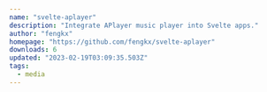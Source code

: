 ```yaml
---
name: "svelte-aplayer"
description: "Integrate APlayer music player into Svelte apps."
author: "fengkx"
homepage: "https://github.com/fengkx/svelte-aplayer"
downloads: 6
updated: "2023-02-19T03:09:35.503Z"
tags: 
  - media
---
```

